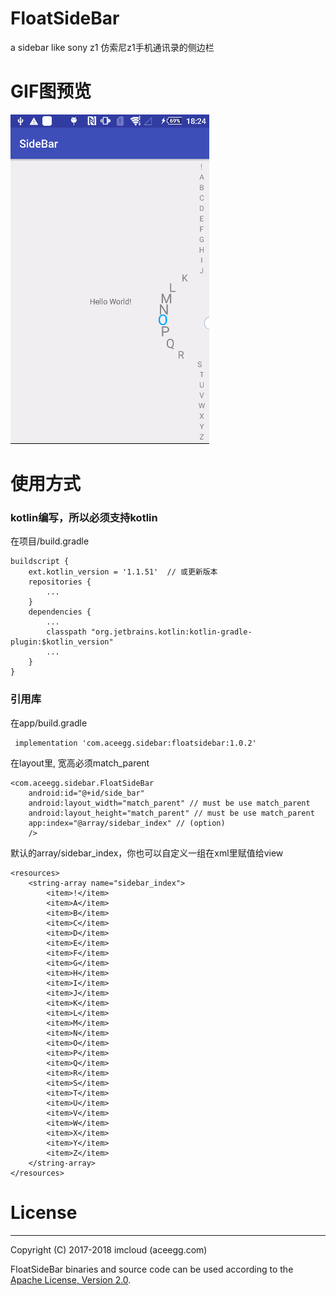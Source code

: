 # FloatSideBar

a sidebar like sony z1
仿索尼z1手机通讯录的侧边栏

# GIF图预览

![](https://github.com/imcloud/FloatSideBar/blob/master/sidebar.gif)

# 使用方式

### kotlin编写，所以必须支持kotlin

在项目/build.gradle
```
buildscript {
    ext.kotlin_version = '1.1.51'  // 或更新版本
    repositories {
        ...
    }
    dependencies {
        ...
        classpath "org.jetbrains.kotlin:kotlin-gradle-plugin:$kotlin_version"
        ...
    }
}
```
### 引用库
在app/build.gradle

```
 implementation 'com.aceegg.sidebar:floatsidebar:1.0.2'
```
在layout里, 宽高必须match_parent
```
<com.aceegg.sidebar.FloatSideBar
    android:id="@+id/side_bar"
    android:layout_width="match_parent" // must be use match_parent
    android:layout_height="match_parent" // must be use match_parent
    app:index="@array/sidebar_index" // (option)
    />
```

默认的array/sidebar_index，你也可以自定义一组在xml里赋值给view
```
<resources>
    <string-array name="sidebar_index">
        <item>!</item>
        <item>A</item>
        <item>B</item>
        <item>C</item>
        <item>D</item>
        <item>E</item>
        <item>F</item>
        <item>G</item>
        <item>H</item>
        <item>I</item>
        <item>J</item>
        <item>K</item>
        <item>L</item>
        <item>M</item>
        <item>N</item>
        <item>O</item>
        <item>P</item>
        <item>Q</item>
        <item>R</item>
        <item>S</item>
        <item>T</item>
        <item>U</item>
        <item>V</item>
        <item>W</item>
        <item>X</item>
        <item>Y</item>
        <item>Z</item>
    </string-array>
</resources>
```
# License
-------
Copyright (C) 2017-2018 imcloud (aceegg.com)

FloatSideBar binaries and source code can be used according to the [Apache License, Version 2.0](LICENSE).
